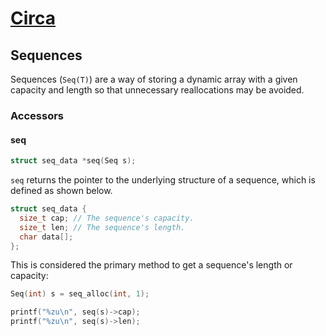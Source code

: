 # [Circa](../README.md)

## Sequences

Sequences (`Seq(T)`) are a way of storing a dynamic array with a given capacity
and length so that unnecessary reallocations may be avoided.

### Accessors

#### seq

```C
struct seq_data *seq(Seq s);
```

`seq` returns the pointer to the underlying structure of a sequence,
which is defined as shown below.

```C
struct seq_data {
  size_t cap; // The sequence's capacity.
  size_t len; // The sequence's length.
  char data[];
};
```

This is considered the primary method to get a sequence's length or capacity:

```C
Seq(int) s = seq_alloc(int, 1);

printf("%zu\n", seq(s)->cap);
printf("%zu\n", seq(s)->len);
```
